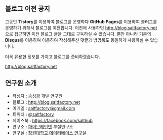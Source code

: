 ## 블로그 이전 공지 ##

그동안 **Tistory**를 이용하여 블로그를 운영하다 **GitHub Pages**를 이용하여 블러그를 운영하기 위해서 블로그를 이전합니다. 이전에 사용하던 http://blog.saltfactory.net 으로 접근하면 이전 블로그 글을 그대로 구독하실 수 있습니다. 뿐만 아니라 기존의 **Disqus**를 이용하여 이용하여 작성해주신 댓글과 방명록도 동일하게 사용하실 수 있습니다.

더욱 유용한 정보를 가지고 블로그를 준비하겠습니다.

http://blog.saltfactory.net

## 연구원 소개

* 작성자 : [송성광](http://about.me/saltfactory) 개발 연구원
* 블로그 : http://blog.saltfactory.net
* 이메일 : [saltfactory@gmail.com](mailto:saltfactory@gmail.com)
* 트위터 : [@saltfactory](https://twitter.com/saltfactory)
* 페이스북 : https://facebook.com/salthub
* 연구소 : [하이브레인넷](http://www.hibrain.net) 부설연구소
* 연구실 : [창원대학교 데이터베이스 연구실](http://dblab.changwon.ac.kr)
